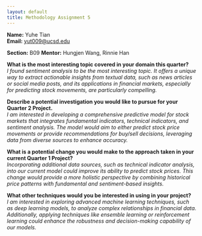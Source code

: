 ```yaml
---
layout: default
title: Methodology Assignment 5
---
```


**Name:** Yuhe Tian  
**Email:** yut009@ucsd.edu  

**Section:** B09 
**Mentor:** Hungjen Wang, Rinnie Han

**What is the most interesting topic covered in your domain this quarter?**  
*I found sentiment analysis to be the most interesting topic. It offers a unique way to extract actionable insights from textual data, such as news articles or social media posts, and its applications in financial markets, especially for predicting stock movements, are particularly compelling.*

**Describe a potential investigation you would like to pursue for your Quarter 2 Project.**  
*I am interested in developing a comprehensive predictive model for stock markets that integrates fundamental indicators, technical indicators, and sentiment analysis. The model would aim to either predict stock price movements or provide recommendations for buy/sell decisions, leveraging data from diverse sources to enhance accuracy.*

**What is a potential change you would make to the approach taken in your current Quarter 1 Project?**  
*Incorporating additional data sources, such as technical indicator analysis, into our current model could improve its ability to predict stock prices. This change would provide a more holistic perspective by combining historical price patterns with fundamental and sentiment-based insights.*

**What other techniques would you be interested in using in your project?**  
*I am interested in exploring advanced machine learning techniques, such as deep learning models, to analyze complex relationships in financial data. Additionally, applying techniques like ensemble learning or reinforcement learning could enhance the robustness and decision-making capability of our models.*
